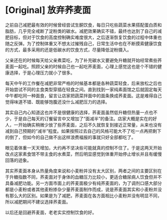 # [Original] 放弃荞麦面


之前自己减肥最有效的时候曾经尝试生酮饮食，每日只吃些蔬菜水果搭配蛋白质和脂肪，几乎完全戒断了淀粉类的碳水。减肥效果确实不错，最终也达到了自己的减肥目标，但对于饮食的高度控制确实难度很大，之后逐渐恢复饮食的过程中体重也随之反弹。为了控制体重又不想太过摧残自己，日常生活中也在不断摸索健康饮食的方式，最多采用的还是低碳水的饮食方式，尽量降低淀粉摄入。

父亲还在的时候每天给父亲煮菜吃，为了补充碳水又要避免升糖就开始经常煮些荞麦面一起吃。照顾父亲的时候自己也一起吃荞麦面，心理上感觉这也是个不错的健康选择，于是心理压力就小了很多。

每天中午的工作餐在减肥非常严格的时候基本都是各种蔬菜轻食，后来放松之后也开始尝试不同的主食类型穿插在轻食之间。直到找到一家纯素面馆之后就固定每天中午都吃同一种面食，留言让店家把蔬菜拌面中的面条换成荞麦面。这是难得自己觉得味道不错、既能够饱腹还没什么减肥压力的选择。

其实自己内心知道这也并不是很健康的选择，荞麦面虽然低升糖但热量一点也不少，于是自己每天的订餐留言中又增加了“面减半”的备注。店家大概是实在的好人，一开始确实稍微少放了些荞麦面，之后不久就恢复到接近正常量，从来也没有减到自己预期的“减半”程度。如果按照过去自己的风格可能大不了吃一点再把剩下的倒了，但如今的自己做不出这样浪费福报的事就只好全部都吃了。

眼见着体重一天天增加，大约再不坚决些可能就真的控制不住了。于是这两天开始改点这家素食馆不带主食的水煮菜，然后明显感觉到体重开始停止增长并且有缓慢回落的迹象。

其实荞麦面本身从热量角度来说和小麦粉并没有太大区别，两者之间的主要区别在于升糖指数不同，荞麦面对于身体的血糖压力比较小，更适合糖尿病人饮食但并不具备减肥功能。另一方面市面上的荞麦面极少有纯荞麦面的，为了调剂口感大部分都是小麦粉或者其他麦粉掺杂少量荞麦面制作而成，说是荞麦面其实和小麦粉并没有那么大的区别。如果是为了减肥，荞麦面在各方面相比小麦粉并没有明显不同，所以减肥期间不建议选择荞麦面。

以后还是回避荞麦面，老老实实控制饮食的好。
